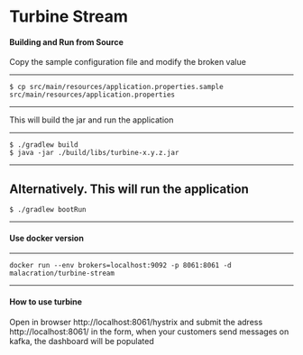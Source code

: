 # Turbine Stream


#### Building and Run from Source


Copy the sample configuration file and modify the broken value

----
	$ cp src/main/resources/application.properties.sample src/main/resources/application.properties
----

This will build the jar and run the application

----
	$ ./gradlew build
    $ java -jar ./build/libs/turbine-x.y.z.jar
----

Alternatively.
This will run the application
----
	$ ./gradlew bootRun
----


#### Use docker version

----
	docker run --env brokers=localhost:9092 -p 8061:8061 -d malacration/turbine-stream
----


#### How to use turbine
Open in browser http://localhost:8061/hystrix and submit the adress http://localhost:8061/ in the form,
when your customers send messages on kafka, the dashboard will be populated